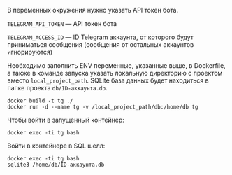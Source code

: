 В переменных окружения нужно указать API токен бота.

`TELEGRAM_API_TOKEN` — API токен бота

`TELEGRAM_ACCESS_ID` — ID Telegram аккаунта, от которого будут приниматься сообщения (сообщения от остальных аккаунтов игнорируются)

Необходимо заполнить ENV переменные, указанные выше, в Dockerfile, а также в команде запуска указать локальную директорию с проектом вместо `local_project_path`. SQLite база данных будет находиться в папке проекта `db/ID-аккаунта.db`.

```
docker build -t tg ./
docker run -d --name tg -v /local_project_path/db:/home/db tg
```

Чтобы войти в запущенный контейнер:

```
docker exec -ti tg bash
```

Войти в контейнере в SQL шелл:

```
docker exec -ti tg bash
sqlite3 /home/db/ID-аккаунта.db
